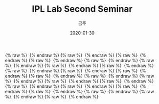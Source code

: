 ﻿---
title : "IPL Lab Second Seminar"
author : "금주"
#categories : - Seminar
date: "2020-01-30"
---


{% raw %} <img src="https://bcloved.github.io/assets/images/202001302ndSeminar/슬라이드1.PNG" alt=""> {% endraw %}
{% raw %} <img src="https://bcloved.github.io/assets/images/202001302ndSeminar/슬라이드2.PNG" alt=""> {% endraw %}
{% raw %} <img src="https://bcloved.github.io/assets/images/202001302ndSeminar/슬라이드3.PNG" alt=""> {% endraw %}
{% raw %} <img src="https://bcloved.github.io/assets/images/202001302ndSeminar/슬라이드4.PNG" alt=""> {% endraw %}
{% raw %} <img src="https://bcloved.github.io/assets/images/202001302ndSeminar/슬라이드5.PNG" alt=""> {% endraw %}
{% raw %} <img src="https://bcloved.github.io/assets/images/202001302ndSeminar/슬라이드6.PNG" alt=""> {% endraw %}
{% raw %} <img src="https://bcloved.github.io/assets/images/202001302ndSeminar/슬라이드7.PNG" alt=""> {% endraw %}
{% raw %} <img src="https://bcloved.github.io/assets/images/202001302ndSeminar/슬라이드8.PNG" alt=""> {% endraw %}
{% raw %} <img src="https://bcloved.github.io/assets/images/202001302ndSeminar/슬라이드9.PNG" alt=""> {% endraw %}
{% raw %} <img src="https://bcloved.github.io/assets/images/202001302ndSeminar/슬라이드10.PNG" alt=""> {% endraw %}
{% raw %} <img src="https://bcloved.github.io/assets/images/202001302ndSeminar/슬라이드11.PNG" alt=""> {% endraw %}
{% raw %} <img src="https://bcloved.github.io/assets/images/202001302ndSeminar/슬라이드12.PNG" alt=""> {% endraw %}
{% raw %} <img src="https://bcloved.github.io/assets/images/202001302ndSeminar/슬라이드13.PNG" alt=""> {% endraw %}
{% raw %} <img src="https://bcloved.github.io/assets/images/202001302ndSeminar/슬라이드14.PNG" alt=""> {% endraw %}
{% raw %} <img src="https://bcloved.github.io/assets/images/202001302ndSeminar/슬라이드15.PNG" alt=""> {% endraw %}
{% raw %} <img src="https://bcloved.github.io/assets/images/202001302ndSeminar/슬라이드16.PNG" alt=""> {% endraw %}
{% raw %} <img src="https://bcloved.github.io/assets/images/202001302ndSeminar/슬라이드17.PNG" alt=""> {% endraw %}
{% raw %} <img src="https://bcloved.github.io/assets/images/202001302ndSeminar/슬라이드18.PNG" alt=""> {% endraw %}
{% raw %} <img src="https://bcloved.github.io/assets/images/202001302ndSeminar/슬라이드19.PNG" alt=""> {% endraw %}
{% raw %} <img src="https://bcloved.github.io/assets/images/202001302ndSeminar/슬라이드20.PNG" alt=""> {% endraw %}
{% raw %} <img src="https://bcloved.github.io/assets/images/202001302ndSeminar/슬라이드21.PNG" alt=""> {% endraw %}
{% raw %} <img src="https://bcloved.github.io/assets/images/202001302ndSeminar/슬라이드22.PNG" alt=""> {% endraw %}
{% raw %} <img src="https://bcloved.github.io/assets/images/202001302ndSeminar/슬라이드23.PNG" alt=""> {% endraw %}
